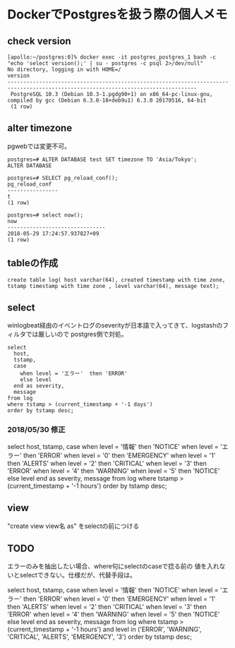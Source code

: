 DockerでPostgresを扱う際の個人メモ
===

check version
----


    [apollo:~/postgres:0]% docker exec -it postgres_postgres_1 bash -c "echo 'select version();' | su - postgres -c psql 2>/dev/null"
    No directory, logging in with HOME=/
    version
    ----------------------------------------------------------------------------------------------------------------------------------
     PostgreSQL 10.3 (Debian 10.3-1.pgdg90+1) on x86_64-pc-linux-gnu, compiled by gcc (Debian 6.3.0-18+deb9u1) 6.3.0 20170516, 64-bit
     (1 row)


alter timezone
---

pgwebでは変更不可。


    postgres=# ALTER DATABASE test SET timezone TO 'Asia/Tokyo';
    ALTER DATABASE

    postgres=# SELECT pg_reload_conf();
    pg_reload_conf
    ----------------
    t
    (1 row)
    
    postgres=# select now();
    now
    -------------------------------
    2018-05-29 17:24:57.937827+09
    (1 row)
    

    
tableの作成
---

    create table log( host varchar(64), created timestamp with time zone, tstamp timestamp with time zone , level varchar(64), message text);

select
---

winlogbeat経由のイベントログのseverityが日本語で入ってきて、logstashのフィルタでは厳しいので
postgres側で対処。

    select 
      host, 
      tstamp, 
      case 
        when level = 'エラー'  then 'ERROR'
        else level
      end as severity, 
      message 
    from log 
    where tstamp > (current_timestamp + '-1 days')
    order by tstamp desc;

### 2018/05/30 修正

select
  host,
  tstamp,
  case
    when level = '情報'  then 'NOTICE'
    when level = 'エラー'  then 'ERROR'
    when level = '0' then 'EMERGENCY'
    when level = '1' then 'ALERTS'
    when level = '2' then 'CRITICAL'
    when level = '3' then 'ERROR'
    when level = '4' then 'WARNING'
    when level = '5' then 'NOTICE'
  else level
  end as severity,
  message
from log
where tstamp > (current_timestamp + '-1 hours')
order by tstamp desc;


view
---

"create view view名 as" をselectの前につける

TODO
---

エラーのみを抽出したい場合、where句にselectのcaseで捻る前の
値を入れないとselectできない。仕様だが、代替手段は。

select
  host,
  tstamp,
  case
    when level = '情報'  then 'NOTICE'
    when level = 'エラー'  then 'ERROR'
    when level = '0' then 'EMERGENCY'
    when level = '1' then 'ALERTS'
    when level = '2' then 'CRITICAL'
    when level = '3' then 'ERROR'
    when level = '4' then 'WARNING'
    when level = '5' then 'NOTICE'
  else level
  end as severity,
  message
from log
where 
  tstamp > (current_timestamp + '-1 hours') and level in ('ERROR', 'WARNING', 'CRITICAL', 'ALERTS', 'EMERGENCY', '3')
order by tstamp desc;
